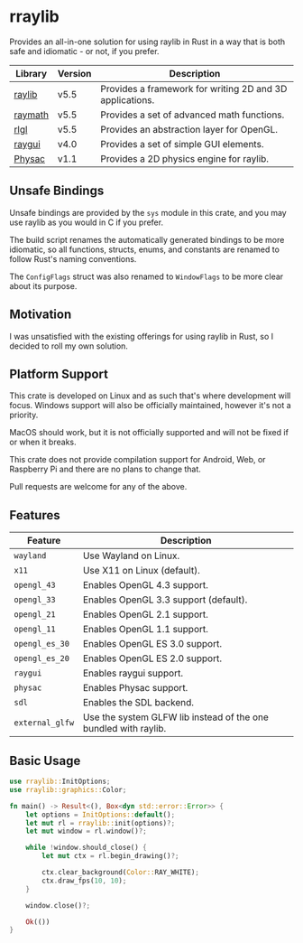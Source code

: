 # rraylib

Provides an all-in-one solution for using raylib in Rust in a way that is both safe and idiomatic - or not, if you prefer.

| Library                                                          | Version | Description                                              |
|------------------------------------------------------------------|---------|----------------------------------------------------------|
| [raylib](https://github.com/raysan5/raylib/releases/tag/5.5)     | v5.5    | Provides a framework for writing 2D and 3D applications. |
| [raymath](https://github.com/raysan5/raylib/releases/tag/5.5)    | v5.5    | Provides a set of advanced math functions.               |
| [rlgl](https://github.com/raysan5/raylib/releases/tag/5.5)       | v5.5    | Provides an abstraction layer for OpenGL.                |
| [raygui](https://github.com/raysan5/raygui/releases/tag/4.0)     | v4.0    | Provides a set of simple GUI elements.                   |
| [Physac](https://github.com/victorfisac/Physac/releases/tag/1.1) | v1.1    | Provides a 2D physics engine for raylib.                 |

## Unsafe Bindings

Unsafe bindings are provided by the `sys` module in this crate, and you may use raylib as you would in C if you prefer.

The build script renames the automatically generated bindings to be more idiomatic, so all functions, structs, enums, and constants are renamed to follow Rust's naming conventions.

The `ConfigFlags` struct was also renamed to `WindowFlags` to be more clear about its purpose.

## Motivation

I was unsatisfied with the existing offerings for using raylib in Rust, so I decided to roll my own solution.

## Platform Support

This crate is developed on Linux and as such that's where development will focus. Windows support will also be officially maintained, however it's not a priority.

MacOS should work, but it is not officially supported and will not be fixed if or when it breaks.

This crate does not provide compilation support for Android, Web, or Raspberry Pi and there are no plans to change that.

Pull requests are welcome for any of the above.

## Features

| Feature         | Description                                                     |
|-----------------|-----------------------------------------------------------------|
| `wayland`       | Use Wayland on Linux.                                           |
| `x11`           | Use X11 on Linux (default).                                     |
| `opengl_43`     | Enables OpenGL 4.3 support.                                     |
| `opengl_33`     | Enables OpenGL 3.3 support (default).                           |
| `opengl_21`     | Enables OpenGL 2.1 support.                                     |
| `opengl_11`     | Enables OpenGL 1.1 support.                                     |
| `opengl_es_30`  | Enables OpenGL ES 3.0 support.                                  |
| `opengl_es_20`  | Enables OpenGL ES 2.0 support.                                  |
| `raygui`        | Enables raygui support.                                         |
| `physac`        | Enables Physac support.                                         |
| `sdl`           | Enables the SDL backend.                                        |
| `external_glfw` | Use the system GLFW lib instead of the one bundled with raylib. |

## Basic Usage

```rust
use rraylib::InitOptions;
use rraylib::graphics::Color;

fn main() -> Result<(), Box<dyn std::error::Error>> {
    let options = InitOptions::default();
    let mut rl = rraylib::init(options)?;
    let mut window = rl.window()?;

    while !window.should_close() {
        let mut ctx = rl.begin_drawing()?;

        ctx.clear_background(Color::RAY_WHITE);
        ctx.draw_fps(10, 10);
    }

    window.close()?;

    Ok(())
}
```
